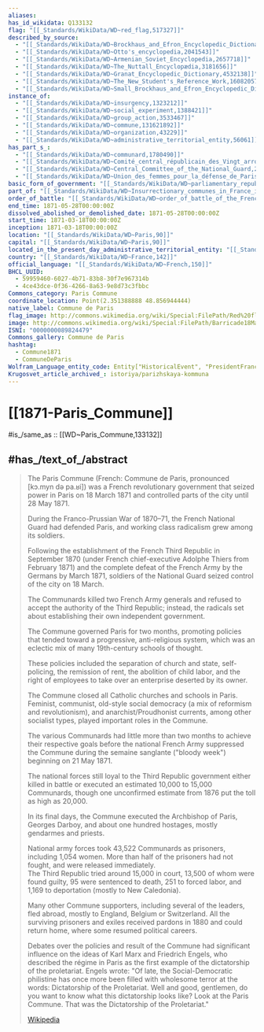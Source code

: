 ```yaml
---
aliases:
has_id_wikidata: Q133132
flag: "[[_Standards/WikiData/WD~red_flag,517327]]"
described_by_source:
  - "[[_Standards/WikiData/WD~Brockhaus_and_Efron_Encyclopedic_Dictionary,602358]]"
  - "[[_Standards/WikiData/WD~Otto's_encyclopedia,2041543]]"
  - "[[_Standards/WikiData/WD~Armenian_Soviet_Encyclopedia,2657718]]"
  - "[[_Standards/WikiData/WD~The_Nuttall_Encyclopædia,3181656]]"
  - "[[_Standards/WikiData/WD~Granat_Encyclopedic_Dictionary,4532138]]"
  - "[[_Standards/WikiData/WD~The_New_Student's_Reference_Work,16082057]]"
  - "[[_Standards/WikiData/WD~Small_Brockhaus_and_Efron_Encyclopedic_Dictionary,19180675]]"
instance_of:
  - "[[_Standards/WikiData/WD~insurgency,1323212]]"
  - "[[_Standards/WikiData/WD~social_experiment,1388421]]"
  - "[[_Standards/WikiData/WD~group_action,3533467]]"
  - "[[_Standards/WikiData/WD~commune,131621892]]"
  - "[[_Standards/WikiData/WD~organization,43229]]"
  - "[[_Standards/WikiData/WD~administrative_territorial_entity,56061]]"
has_part_s_:
  - "[[_Standards/WikiData/WD~communard,1780490]]"
  - "[[_Standards/WikiData/WD~Comité_central_républicain_des_Vingt_arrondissements,2408404]]"
  - "[[_Standards/WikiData/WD~Central_Committee_of_the_National_Guard,2985261]]"
  - "[[_Standards/WikiData/WD~Union_des_femmes_pour_la_défense_de_Paris_et_les_soins_aux_blessés,3550136]]"
basic_form_of_government: "[[_Standards/WikiData/WD~parliamentary_republic,4198907]]"
part_of: "[[_Standards/WikiData/WD~Insurrectionary_communes_in_France_in_1870_1871,109018877]]"
order_of_battle: "[[_Standards/WikiData/WD~order_of_battle_of_the_French_National_Guard_in_1870_1871,109040529]]"
end_time: 1871-05-28T00:00:00Z
dissolved_abolished_or_demolished_date: 1871-05-28T00:00:00Z
start_time: 1871-03-18T00:00:00Z
inception: 1871-03-18T00:00:00Z
location: "[[_Standards/WikiData/WD~Paris,90]]"
capital: "[[_Standards/WikiData/WD~Paris,90]]"
located_in_the_present_day_administrative_territorial_entity: "[[_Standards/WikiData/WD~France,142]]"
country: "[[_Standards/WikiData/WD~France,142]]"
official_language: "[[_Standards/WikiData/WD~French,150]]"
BHCL_UUID:
  - 59959460-6027-4b71-83b8-30f7e967314b
  - 4ce43dce-0f36-4266-8a63-9e8d73c3fbbc
Commons_category: Paris Commune
coordinate_location: Point(2.351388888 48.856944444)
native_label: Commune de Paris
flag_image: http://commons.wikimedia.org/wiki/Special:FilePath/Red%20flag.svg
image: http://commons.wikimedia.org/wiki/Special:FilePath/Barricade18March1871%20%28cropped%29.jpg
ISNI: "0000000089824479"
Commons_gallery: Commune de Paris
hashtag:
  - Commune1871
  - CommuneDeParis
Wolfram_Language_entity_code: Entity["HistoricalEvent", "PresidentFranceOrdersEvacuationParisDuringCommunardRevolt"]
Krugosvet_article_archived_: istoriya/parizhskaya-kommuna
---
```


# [[1871-Paris_Commune]] 

#is_/same_as :: [[WD~Paris_Commune,133132]] 

## #has_/text_of_/abstract 

> The Paris Commune (French: Commune de Paris, pronounced [kɔ.myn də pa.ʁi]) 
> was a French revolutionary government that seized power in Paris on 18 March 1871 
> and controlled parts of the city until 28 May 1871. 
> 
> During the Franco-Prussian War of 1870–71, 
> the French National Guard had defended Paris, 
> and working class radicalism grew among its soldiers. 
> 
> Following the establishment of the French Third Republic in September 1870 
> (under French chief-executive Adolphe Thiers from February 1871) 
> and the complete defeat of the French Army by the Germans by March 1871, 
> soldiers of the National Guard seized control of the city on 18 March. 
> 
> The Communards killed two French Army generals 
> and refused to accept the authority of the Third Republic; 
> instead, the radicals set about establishing their own independent government.
>
> The Commune governed Paris for two months, 
> promoting policies that tended toward a progressive,  anti-religious system, 
> which was an eclectic mix of many 19th-century schools of thought. 
> 
> These policies included the separation of church and state, self-policing, 
> the remission of rent, the abolition of child labor, 
> and the right of employees to take over an enterprise deserted by its owner. 
> 
> The Commune closed all Catholic churches and schools in Paris. 
> Feminist, communist, old-style social democracy (a mix of reformism and revolutionism), and anarchist/Proudhonist currents, among other socialist types, 
> played important roles in the Commune.
>
> The various Communards had little more than two months 
> to achieve their respective goals before the national French Army 
> suppressed the Commune during the semaine sanglante ("bloody week") 
> beginning on 21 May 1871. 
> 
> The national forces still loyal to the Third Republic government 
> either killed in battle or executed an estimated 10,000 to 15,000 Communards, 
> though one unconfirmed estimate from 1876 put the toll as high as 20,000. 
> 
> In its final days, the Commune executed the Archbishop of Paris, Georges Darboy, 
> and about one hundred hostages, mostly  gendarmes and priests.
>
> National army forces took 43,522 Communards as prisoners, including 1,054 women. 
> More than half of the prisoners had not fought, and were released immediately.  
> The Third Republic tried around 15,000 in court, 13,500 of whom were found guilty, 
> 95 were sentenced to death, 251 to forced labor, and 1,169 to deportation 
> (mostly to  New Caledonia). 
> 
> Many other Commune supporters, including several of the leaders, fled abroad, 
> mostly to England, Belgium or Switzerland. 
> All the surviving prisoners and exiles received pardons in 1880 and could return home, 
> where some resumed political careers.
>
> Debates over the policies and result of the Commune had significant influence 
> on the ideas of Karl Marx and Friedrich Engels, 
> who described the régime in Paris as the first example of the dictatorship of the proletariat. 
> Engels wrote: "Of late, the Social-Democratic philistine has once more been filled 
> with wholesome terror at the words: Dictatorship of the Proletariat. 
> Well and good, gentlemen, do you want to know what this dictatorship looks like? 
> Look at the Paris Commune. That was the Dictatorship of the Proletariat."
>
> [Wikipedia](https://en.wikipedia.org/wiki/Paris%20Commune) 


